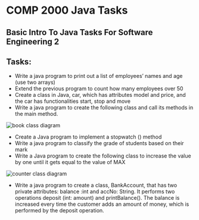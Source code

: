 # COMP 2000 Java Tasks
## Basic Intro To Java Tasks For Software Engineering 2

## Tasks:

- Write a java program to print out a list of employees’ names and age (use two arrays)
- Extend the previous program to count how many employees over 50
- Create a class in Java, car, which has attributes model and price, and the car has functionalities start, stop and move
- Write a java program to create the following class and call its methods in the main method.

![book class diagram](https://i.imgur.com/MJ6l70s.png)

-	Create a Java program to implement a stopwatch () method
-	Write a java program to classify the grade of students based on their mark
-	Write a Java program to create the following class to increase the value by one until it gets equal to the value of MAX

![counter class diagram](https://i.imgur.com/1ZoQIjU.png)

-	Write a java program to create a class, BankAccount, that has two private attributes: balance :int and accNo: String. It performs two operations deposit (int: amount) and printBalance(). The balance is increased every time the customer adds an amount of money, which is performed by the deposit operation. 
